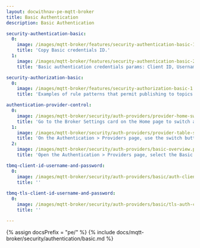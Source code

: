 ```yaml
---
layout: docwithnav-pe-mqtt-broker
title: Basic Authentication
description: Basic Authentication

security-authentication-basic:
  0:
    image: /images/mqtt-broker/features/security-authentication-basic-1.png
    title: 'Copy Basic credentials ID.'
  1:
    image: /images/mqtt-broker/features/security-authentication-basic-2.png
    title: 'Basic authentication credentials params: Client ID, Username and Password.'

security-authorization-basic:
  0:
    image: /images/mqtt-broker/features/security-authorization-basic-1.png
    title: 'Examples of rule patterns that permit publishing to topics starting with "country/" and subscribing to topics starting with "city/".'

authentication-provider-control:
  0:
    image: /images/mqtt-broker/security/auth-providers/provider-home-switch.png
    title: 'Go to the Broker Settings card on the Home page to switch authentication providers.'
  1:
    image: /images/mqtt-broker/security/auth-providers/provider-table-switch.png
    title: 'On the Authentication > Providers page, use the switch button in the table’s right column to enable or disable providers.'
  2:
    image: /images/mqtt-broker/security/auth-providers/basic-overview.png
    title: 'Open the Authentication > Providers page, select the Basic row, and click the "Edit" button to configure the provider.'

tbmq-client-id-username-and-password:
  0:
    image: /images/mqtt-broker/security/auth-providers/basic/auth-client-id-username-and-password.png
    title: ''
    
tbmq-tls-client-id-username-and-password:
  0:
    image: /images/mqtt-broker/security/auth-providers/basic/tls-auth-client-id-username-and-password.png
    title: ''

---
```


{% assign docsPrefix = "pe/" %}
{% include docs/mqtt-broker/security/authentication/basic.md %}